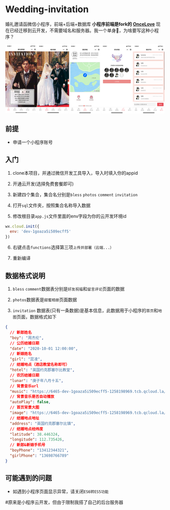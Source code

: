 # Wedding-invitation

婚礼邀请函微信小程序，前端+后端+数据库 **小程序前端是fork的 [OnceLove](https://github.com/donghaikun/OnceLove)** 现在已经迁移到云开发，不需要域名和服务器。我一个单身🐶，为啥要写这种小程序？

![1](./screenshots/awsl.png)
## 前提

* 申请一个小程序账号

## 入门

1. clone本项目，并通过微信开发工具导入，导入时填入你的appid

2. 开通云开发(选择免费套餐即可)

3. 新建四个集合，集合名分别是`bless` `photos` `comment` `invitation`

4. 打开`sql`文件夹，按照集合名称导入数据

5. 修改根目录`app.js`文件里面的env字段为你的云开发环境id

```javascript
wx.cloud.init({
  env: 'dev-1goaza5i509ecff5'
})
```

6. 右键点击`functions`选择第三项`上传并部署（云端...）`

7. 重新编译

## 数据格式说明

1. `bless` `comment`数据表分别是`好友祝福`和`留言评论`页面的数据

2. `photos`数据表是`甜蜜相册`页面数据

3. `invitation` 数据表(只有一条数据)是基本信息，此数据用于小程序的`首页`和`地图`页面，数据格式如下

```json
{
  // 新郎姓名
  "boy": "周杰伦",
  // 公历结婚日期
  "date": "2020-10-01 12:00:00",
  // 新娘姓名
  "girl": "昆凌",
  // 结婚地点（酒店教堂名称即可）
  "hotel": "英国约克郡塞尔比教堂",
  // 农历结婚日期
  "lunar": "庚子年八月十五",
  // 背景音乐url
  "music": "https://6465-dev-1goaza5i509ecff5-1258198969.tcb.qcloud.la/audio/ido.mp3?sign=f186b54afeca081690c8c03c2573521c&t=1601797034",
  // 背景音乐是否自动播放
  "autoPlay": false,
  // 首页背景大图
  "image": "https://6465-dev-1goaza5i509ecff5-1258198969.tcb.qcloud.la/photos/cover.jpeg?sign=5ebe072ba028b0a2da8aa54fb82586a0&t=1601799069",
  // 结婚地点地址
  "address": "英国约克郡塞尔比镇",
  // 结婚地点经纬度
  "latitude": 38.446324,
  "longitude": 112.735426,
  // 新郎&新娘手机号
  "boyPhone": "13412344321",
  "girlPhone": "13698766789"
}
```

## 可能遇到的问题

* 如遇到小程序页面显示异常，请关闭`ES6转ES5功能`

#原来是小程序云开发，但由于限制我搭了自己的后台服务器



